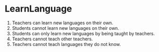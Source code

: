 # LearnLanguage
1. Teachers can learn new languages on their own.
2. Students cannot learn new languages on their own.
3. Students can only learn new languages by being taught by teachers.
4. Teachers cannot teach other teachers.
5. Teachers cannot teach languages they do not know.
